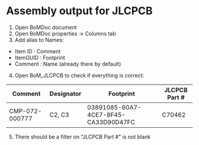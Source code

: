# Assembly output for JLCPCB
1. Open BoMDoc document
2. Open BoMDoc properties -> Columns tab
3. Add alias to Names:
  * Item ID : Comment
  * ItemGUID : Footprint
  * Comment : Name (already there by default)
4. Open BoM_JLCPCB to check if everything is correct:

|Comment | Designator | Footprint | JLCPCB Part #|
|--------|------------|-----------|--------------|
|CMP-072-000777 | C2, C3 | 03891085-60A7-4CE7-8F45-CA33D90D47FC | C70462 |

5. There should be a filter on "JLCPCB Part #" is not blank